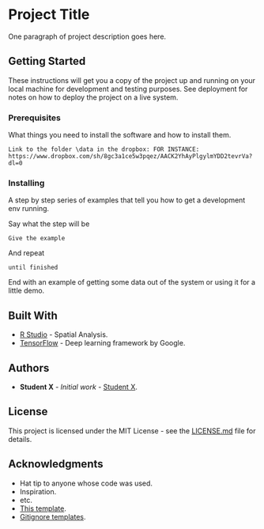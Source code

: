 # Project Title

One paragraph of project description goes here.

## Getting Started

These instructions will get you a copy of the project up and running on your local machine for development and testing purposes. See deployment for notes on how to deploy the project on a live system.

### Prerequisites

What things you need to install the software and how to install them.

```
Link to the folder \data in the dropbox: FOR INSTANCE: https://www.dropbox.com/sh/8gc3a1ce5w3pqez/AACK2YhAyPlgylmYDD2tevrVa?dl=0
```

### Installing

A step by step series of examples that tell you how to get a development env running.

Say what the step will be

```
Give the example
```

And repeat

```
until finished
```

End with an example of getting some data out of the system or using it for a little demo.

## Built With

* [R Studio](https://www.rstudio.com/) - Spatial Analysis. 
* [TensorFlow](https://www.tensorflow.org/) - Deep learning framework by Google. 


## Authors

* **Student X** - *Initial work* - [Student X](https://github.com/studentX).

## License

This project is licensed under the MIT License - see the [LICENSE.md](LICENSE.md) file for details.

## Acknowledgments

* Hat tip to anyone whose code was used.
* Inspiration.
* etc.
* [This template]( https://gist.github.com/PurpleBooth/109311bb0361f32d87a2).
* [Gitignore templates](https://github.com/github/gitignore).

